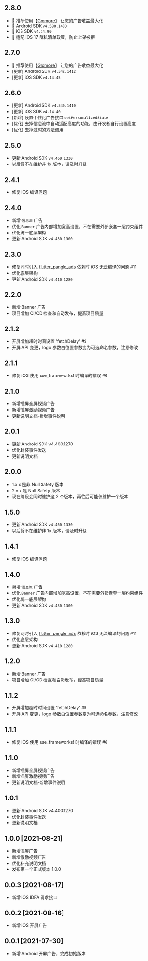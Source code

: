 ## 2.8.0
* 🚀 推荐使用【[Gromore](https://flutterads.top/)】 让您的广告收益最大化
* 📱 Android SDK `v4.580.1450`
* 🍎 iOS SDK `v4.14.90`
* 🔐 适配 iOS 17 隐私清单政策，防止上架被拒

## 2.7.0
* 🚀 推荐使用【[Gromore](https://flutterads.top/)】 让您的广告收益最大化
* [更新] Android SDK `v4.542.1412`
* [更新] iOS SDK `v4.14.45`

## 2.6.0
* [更新] Android SDK `v4.540.1410`
* [更新] iOS SDK `v4.14.40`
* [新增] 设置个性化广告接口 `setPersonalizedState`
* [优化] 去掉信息流中自动适配高度的功能，由开发者自行设置高度
* [优化] 去掉过时的方法调用
## 2.5.0
* 更新 Android SDK `v4.460.1330`
* 以后将不在维护非 1x 版本，请及时升级

## 2.4.1 
* 修复 iOS 编译问题

## 2.4.0 
* 新增 `信息流` 广告
* 优化 `Banner` 广告内部增加宽高设置，不在需要外部嵌套一层约束组件
* 优化统一底层架构
* 更新 Android SDK `v4.430.1300`

## 2.3.0
* 修复同时引入 [flutter_pangle_ads](https://github.com/FlutterAds/flutter_pangle_ads) 依赖时 iOS 无法编译的问题 #11
* 优化底层架构
* 更新 Android SDK `v4.410.1280`

## 2.2.0
* 新增 Banner 广告
* 项目增加 CI/CD 检查和自动发布，提高项目质量

## 2.1.2
* 开屏增加超时时间设置 'fetchDelay' #9
* 开屏 API 变更，logo 参数由位置参数变为可选命名参数，注意修改

## 2.1.1
* 修复 iOS 使用 use_frameworks! 时编译的错误 #6

## 2.1.0
* 新增插屏全屏视频广告
* 新增插屏激励视频广告
* 更新说明文档-新增事件说明

## 2.0.1
* 更新 Android SDK v4.400.1270
* 优化封装事件发送
* 更新说明文档

## 2.0.0 
* 1.x.x 是非 Null Safety 版本
* 2.x.x 是 Null Safety 版本
* 现在阶段会同时维护这 2 个版本，再往后可能仅维护一个版本

## 1.5.0 
* 更新 Android SDK `v4.460.1330`
* 以后将不在维护非 1x 版本，请及时升级

## 1.4.1
* 修复 iOS 编译问题

## 1.4.0 
* 新增 `信息流` 广告
* 优化 `Banner` 广告内部增加宽高设置，不在需要外部嵌套一层约束组件
* 优化统一底层架构
* 更新 Android SDK `v4.430.1300`

## 1.3.0 
* 修复同时引入 [flutter_pangle_ads](https://github.com/FlutterAds/flutter_pangle_ads) 依赖时 iOS 无法编译的问题 #11
* 优化底层架构
* 更新 Android SDK `v4.410.1280`

## 1.2.0
* 新增 Banner 广告
* 项目增加 CI/CD 检查和自动发布，提高项目质量

## 1.1.2
* 开屏增加超时时间设置 'fetchDelay' #9
* 开屏 API 变更，logo 参数由位置参数变为可选命名参数，注意修改

## 1.1.1 
* 修复 iOS 使用 use_frameworks! 时编译的错误 #6

## 1.1.0
* 新增插屏全屏视频广告
* 新增插屏激励视频广告
* 更新说明文档-新增事件说明

## 1.0.1
* 更新 Android SDK v4.400.1270
* 优化封装事件发送
* 更新说明文档

## 1.0.0 [2021-08-21]
* 新增插屏广告
* 新增激励视频广告
* 优化补充说明文档
* 发布第一个正式版本 1.0.0

## 0.0.3 [2021-08-17]
* 新增 iOS IDFA 请求接口

## 0.0.2 [2021-08-16]
* 新增 iOS 开屏广告

## 0.0.1 [2021-07-30]
* 新增 Android 开屏广告，完成初始版本